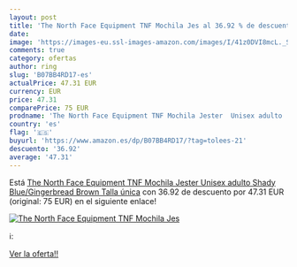 ```yaml
---
layout: post
title: 'The North Face Equipment TNF Mochila Jes al 36.92 % de descuento'
date: 
image: 'https://images-eu.ssl-images-amazon.com/images/I/41z0DVI8mcL._SL200_.jpg'
comments: true
category: ofertas
author: ring
slug: 'B07BB4RD17-es'
actualPrice: 47.31 EUR
currency: EUR
price: 47.31
comparePrice: 75 EUR
prodname: 'The North Face Equipment TNF Mochila Jester  Unisex adulto  Shady Blue/Gingerbread Brown  Talla única'
country: 'es'
flag: '🇪🇸'
buyurl: 'https://www.amazon.es/dp/B07BB4RD17/?tag=tolees-21'
descuento: '36.92'
average: '47.31'
---
```


Está [The North Face Equipment TNF Mochila Jester  Unisex adulto  Shady Blue/Gingerbread Brown  Talla única](https://www.amazon.es/dp/B07BB4RD17/?tag=tolees-21) con 36.92 de descuento por 47.31 EUR (original: 75 EUR) en el siguiente enlace!

[![The North Face Equipment TNF Mochila Jes](https://images-eu.ssl-images-amazon.com/images/I/41z0DVI8mcL._SL200_.jpg)](https://www.amazon.es/dp/B07BB4RD17/?tag=tolees-21)

ℹ️:


[Ver la oferta!!](https://www.amazon.es/dp/B07BB4RD17/?tag=tolees-21)
